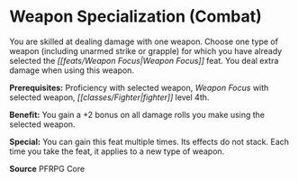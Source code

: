 ﻿---
cssclass: [feats]

---
# Weapon Specialization (Combat)

You are skilled at dealing damage with one weapon. Choose one type of weapon (including unarmed strike or grapple) for which you have already selected the _[[feats/Weapon Focus|Weapon Focus]]_ feat. You deal extra damage when using this weapon.

**Prerequisites:** Proficiency with selected weapon, _Weapon Focus_ with selected weapon, _[[classes/Fighter|fighter]]_ level 4th.

**Benefit:** You gain a +2 bonus on all damage rolls you make using the selected weapon.

**Special:** You can gain this feat multiple times. Its effects do not stack. Each time you take the feat, it applies to a new type of weapon.

**Source** PFRPG Core